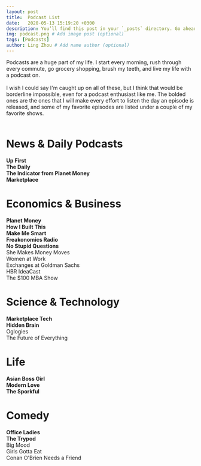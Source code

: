 ```yaml
---
layout: post
title:  Podcast List
date:   2020-05-13 15:19:20 +0300
description: You’ll find this post in your `_posts` directory. Go ahead and edit it and re-build the site to see your changes. # Add post description (optional)
img: podcast.png # Add image post (optional)
tags: [Podcasts]
author: Ling Zhou # Add name author (optional)
---
```

Podcasts are a huge part of my life. I start every morning, rush through every commute, go grocery shopping, brush my teeth, and live my life with a podcast on. <br><br>
I wish I could say I'm caught up on all of these, but I think that would be borderline impossible, even for a podcast enthusiast like me. The bolded ones are the ones that I will make every effort to listen the day an episode is released, and some of my favorite episodes are listed under a couple of my favorite shows.
<br><br>

# News & Daily Podcasts
<b>Up First</b><br>
<b>The Daily</b><br>
<b>The Indicator from Planet Money</b><br>
<b>Marketplace</b><br>

# Economics & Business
<b>Planet Money</b><br>
<b>How I Built This</b><br>
<b>Make Me Smart</b><br>
<b>Freakonomics Radio</b><br>
<b>No Stupid Questions</b><br>
She Makes Money Moves<br>
Women at Work<br>
Exchanges at Goldman Sachs<br>
HBR IdeaCast<br>
The $100 MBA Show<br>

# Science & Technology
<b>Marketplace Tech</b><br>
<b>Hidden Brain</b><br>
Oglogies<br>
The Future of Everything<br>

# Life
<b>Asian Boss Girl</b><br>
<b>Modern Love</b><br>
<b>The Sporkful</b><br>

# Comedy
<b>Office Ladies</b><br>
<b>The Trypod</b><br>
Big Mood<br>
Girls Gotta Eat<br>
Conan O'Brien Needs a Friend<br>


